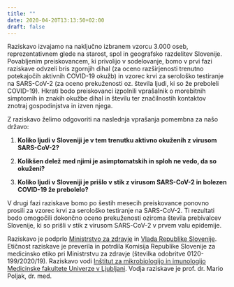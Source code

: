 ```yaml
---
title: ""
date: 2020-04-20T13:13:50+02:00
draft: false
---
```


Raziskavo izvajamo na naključno izbranem vzorcu 3.000 oseb, reprezentativnem glede na starost, spol in geografsko razdelitev Slovenije. Povabljenim preiskovancem, ki privolijo v sodelovanje, bomo v prvi fazi raziskave odvzeli bris zgornjih dihal (za oceno razširjenosti trenutno potekajočih aktivnih COVID-19 okužb) in vzorec krvi za serološko testiranje na SARS-CoV-2 (za oceno prekuženosti oz. števila ljudi, ki so že preboleli COVID-19). Hkrati bodo preiskovanci izpolnili vprašalnik o morebitnih simptomih in znakih okužbe dihal in številu ter značilnostih kontaktov znotraj gospodinjstva in izven njega.

Z raziskavo želimo odgovoriti na naslednja vprašanja pomembna za našo državo:

1. **Koliko ljudi v Sloveniji je v tem trenutku aktivno okuženih z virusom SARS-CoV-2?**

2. **Kolikšen delež med njimi je asimptomatskih in sploh ne vedo, da so okuženi?**

3. **Koliko ljudi v Sloveniji je prišlo v stik z virusom SARS-CoV-2 in bolezen COVID-19 že prebolelo?**

V drugi fazi raziskave bomo po šestih mesecih preiskovance ponovno prosili za vzorec krvi za serološko testiranje na SARS-CoV-2. Ti rezultati bodo omogočili dokončno oceno prekuženosti oziroma števila prebivalcev Slovenije, ki so prišli v stik z virusom SARS-CoV-2 v prvem valu epidemije.

Raziskavo je podprlo [Ministrstvo za zdravje](https://www.gov.si/drzavni-organi/ministrstva/ministrstvo-za-zdravje/) in [Vlada Republike Slovenije](https://www.gov.si/drzavni-organi/vlada/). Etičnost raziskave je preverila in potrdila Komisija Republike Slovenije za medicinsko etiko pri Ministrstvu za zdravje (številka odobritve 0120-199/2020/19).
Raziskavo vodi [Inštitut za mikrobiologijo in imunologijo Medicinske fakultete Univerze v Ljubljani](http://www.imi.si).
Vodja raziskave je prof. dr. Mario Poljak, dr. med.

